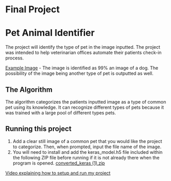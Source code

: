 # Final Project
# Pet Animal Identifier

 The project will identify the type of pet in the image inputted. The project was intended to help veterinarian offices automate their patients check-in process.

[Example Image](https://user-images.githubusercontent.com/109747937/180843549-2bfac09c-418a-4045-a972-f900f5cc6303.png) - The image is identified as 99% an image of a dog. The possibility of the image being another type of pet is outputted as well.

## The Algorithm
The algorithm categorizes the patients inputted image as a type of common pet using its knowledge. It can recognize different types of pets because it was trained with a large pool of different types pets.


## Running this project

1. Add a clear still image of a common pet that you would like the project to categorize. Then, when prompted, input the file name of the image. 
2. You will need to install and add the keras_model.h5 file included within the following ZIP file before running if it is not already there when the program is opened.
[converted_keras (1).zip](https://github.com/DoctorDongle/RoughDraft2/files/9183703/converted_keras.1.zip)

[Video explaining how to setup and run my project](https://youtu.be/DsbMJsUYAMU)
